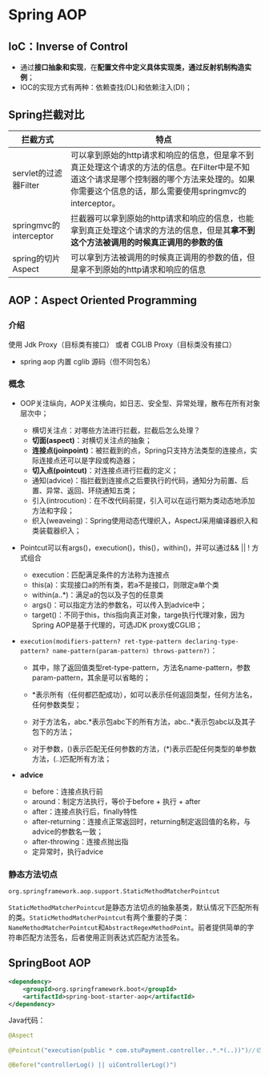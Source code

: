 # Spring AOP

## IoC：Inverse of Control

- 通过**接口抽象和实现**，在**配置文件中定义具体实现类，通过反射机制构造实例**；
- IOC的实现方式有两种：依赖查找(DL)和依赖注入(DI)；



## Spring拦截对比

| 拦截方式               | 特点                                                         |
| ---------------------- | ------------------------------------------------------------ |
| servlet的过滤器Filter  | 可以拿到原始的http请求和响应的信息，但是拿不到真正处理这个请求的方法的信息。在Filter中是不知道这个请求是哪个控制器的哪个方法来处理的。如果你需要这个信息的话，那么需要使用springmvc的interceptor。 |
| springmvc的interceptor | 拦截器可以拿到原始的http请求和响应的信息，也能拿到真正处理这个请求的方法的信息，但是其**拿不到这个方法被调用的时候真正调用的参数的值** |
| spring的切片Aspect     | 可以拿到方法被调用的时候真正调用的参数的值，但是拿不到原始的http请求和响应的信息 |



## AOP：Aspect Oriented Programming 

### 介绍

使用 Jdk Proxy（目标类有接口） 或者 CGLIB Proxy（目标类没有接口）

- spring aop 内置 cglib 源码（但不同包名）

### 概念

- OOP关注纵向，AOP关注横向，如日志、安全型、异常处理，散布在所有对象层次中；

  - 横切关注点：对哪些方法进行拦截，拦截后怎么处理？
  - **切面(aspect)**：对横切关注点的抽象；
  - **连接点(joinpoint)**：被拦截到的点，Spring只支持方法类型的连接点，实际连接点还可以是字段或构造器；
  - **切入点(pointcut)**：对连接点进行拦截的定义；
  - 通知(advice)：指拦截到连接点之后要执行的代码，通知分为前置、后置、异常、返回、环绕通知五类；
  - 引入(introcution)：在不改代码前提，引入可以在运行期为类动态地添加方法和字段；
  - 织入(weaveing)：Spring使用动态代理织入，AspectJ采用编译器织入和类装载器织入；

- Pointcut可以有args()，execution()，this()，within()，并可以通过&& || ! 方式组合

  - execution：匹配满足条件的方法称为连接点
  - this(a)：实现接口a的所有类，若a不是接口，则限定a单个类
  - within(a..*)：满足a的包以及子包的任意类
  - args()：可以指定方法的参数名，可以传入到advice中；
  - target()：不同于this，this指向真正对象，targe执行代理对象，因为Spring      AOP是基于代理的，可选JDK      proxy或CGLIB；

- `execution(modifiers-pattern? ret-type-pattern declaring-type-pattern? name-pattern(param-pattern) throws-pattern?)`：

  - 其中，除了返回值类型ret-type-pattern，方法名name-pattern，参数param-pattern，其余是可以省略的；
  - *表示所有（任何都匹配成功），如可以表示任何返回类型，任何方法名，任何参数类型；

  - 对于方法名，abc.*表示包abc下的所有方法，abc..*表示包abc以及其子包下的方法；
  - 对于参数，()表示匹配无任何参数的方法，(*)表示匹配任何类型的单参数方法，(..)匹配所有方法；

- **advice**

  - before：连接点执行前
  - around：制定方法执行，等价于before      + 执行 +      after
  - after：连接点执行后，finally特性
  - after-returning：连接点正常返回时，returning制定返回值的名称，与advice的参数名一致；
  - after-throwing：连接点抛出指
  - 定异常时，执行advice
  
  

### 静态方法切点

`org.springframework.aop.support.StaticMethodMatcherPointcut`

`StaticMethodMatcherPointcut`是静态方法切点的抽象基类，默认情况下匹配所有的类。`StaticMethodMatcherPointcut`有两个重要的子类：`NameMethodMatcherPointcut`和`AbstractRegexMethodPoint`。前者提供简单的字符串匹配方法签名，后者使用正则表达式匹配方法签名。





## SpringBoot AOP

```xml
<dependency>
	<groupId>org.springframework.boot</groupId>
    <artifactId>spring-boot-starter-aop</artifactId>
</dependency>
```

Java代码：

```java
@Aspect
   
@Pointcut("execution(public * com.stuPayment.controller..*.*(..))")//切入点描述 这个是controller包的切入点

@Before("controllerLog() || uiControllerLog()")
```

